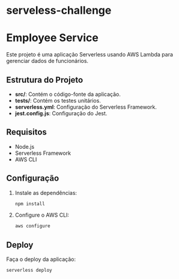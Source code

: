 # serveless-challenge
# Employee Service

Este projeto é uma aplicação Serverless usando AWS Lambda para gerenciar dados de funcionários.

## Estrutura do Projeto

- **src/**: Contém o código-fonte da aplicação.
- **tests/**: Contém os testes unitários.
- **serverless.yml**: Configuração do Serverless Framework.
- **jest.config.js**: Configuração do Jest.

## Requisitos

- Node.js
- Serverless Framework
- AWS CLI

## Configuração

1. Instale as dependências:
    ```bash
    npm install
    ```

2. Configure o AWS CLI:
    ```bash
    aws configure
    ```

## Deploy

Faça o deploy da aplicação:
```bash
serverless deploy
